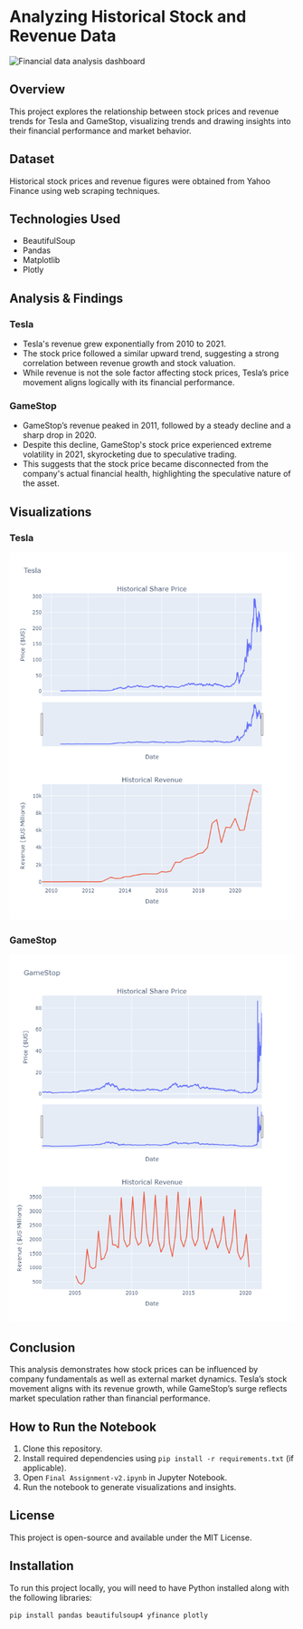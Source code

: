 # Analyzing Historical Stock and Revenue Data

![Financial data analysis dashboard](https://github.com/vincenzomaltese/Analyzing-Historical-Stock-Revenue-Data-and-Building-a-Dashboard/blob/main/images/1r.jpg?raw=true)

## Overview
This project explores the relationship between stock prices and revenue trends for Tesla and GameStop, visualizing trends and drawing insights into their financial performance and market behavior.

## Dataset
Historical stock prices and revenue figures were obtained from Yahoo Finance using web scraping techniques.

## Technologies Used
- BeautifulSoup
- Pandas
- Matplotlib
- Plotly

## Analysis & Findings
### Tesla
- Tesla's revenue grew exponentially from 2010 to 2021.
- The stock price followed a similar upward trend, suggesting a strong correlation between revenue growth and stock valuation.
- While revenue is not the sole factor affecting stock prices, Tesla’s price movement aligns logically with its financial performance.

### GameStop
- GameStop’s revenue peaked in 2011, followed by a steady decline and a sharp drop in 2020.
- Despite this decline, GameStop's stock price experienced extreme volatility in 2021, skyrocketing due to speculative trading.
- This suggests that the stock price became disconnected from the company's actual financial health, highlighting the speculative nature of the asset.

## Visualizations
### Tesla
![Tesla Stock and Revenue](https://github.com/vincenzomaltese/Analyzing-Historical-Stock-Revenue-Data/blob/main/images/Tesla_graph.png)

### GameStop
![GameStop Stock and Revenue](https://github.com/vincenzomaltese/Analyzing-Historical-Stock-Revenue-Data/blob/main/images/GameStop_graph.png)

## Conclusion
This analysis demonstrates how stock prices can be influenced by company fundamentals as well as external market dynamics. Tesla’s stock movement aligns with its revenue growth, while GameStop’s surge reflects market speculation rather than financial performance.

## How to Run the Notebook
1. Clone this repository.
2. Install required dependencies using `pip install -r requirements.txt` (if applicable).
3. Open `Final Assignment-v2.ipynb` in Jupyter Notebook.
4. Run the notebook to generate visualizations and insights.

## License
This project is open-source and available under the MIT License.


## Installation

To run this project locally, you will need to have Python installed along with the following libraries:

```bash
pip install pandas beautifulsoup4 yfinance plotly
